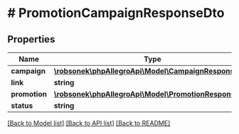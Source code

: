 # # PromotionCampaignResponseDto

## Properties

Name | Type | Description | Notes
------------ | ------------- | ------------- | -------------
**campaign** | [**\robsonek\phpAllegroApi\Model\CampaignResponseDto**](CampaignResponseDto.md) |  |
**link** | **string** |  |
**promotion** | [**\robsonek\phpAllegroApi\Model\PromotionResponseDto**](PromotionResponseDto.md) |  |
**status** | **string** |  |

[[Back to Model list]](../../README.md#models) [[Back to API list]](../../README.md#endpoints) [[Back to README]](../../README.md)
